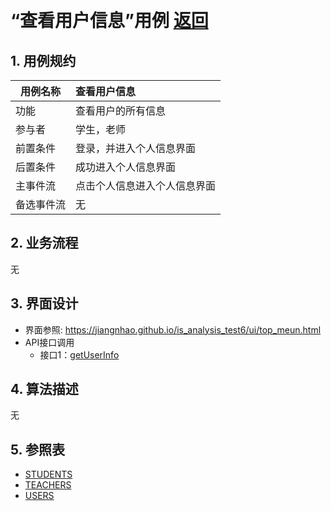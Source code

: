 ﻿﻿<!-- markdownlint-disable MD033-->
<!-- 禁止MD033类型的警告 https://www.npmjs.com/package/markdownlint -->

# “查看用户信息”用例 [返回](../README.md)
## 1. 用例规约

|用例名称|查看用户信息|
|-------|:-------------|
|功能|查看用户的所有信息|
|参与者|学生，老师|
|前置条件|登录，并进入个人信息界面|
|后置条件|成功进入个人信息界面 |
|主事件流|点击个人信息进入个人信息界面 |
|备选事件流| 无|

## 2. 业务流程
无

## 3. 界面设计
- 界面参照: https://jiangnhao.github.io/is_analysis_test6/ui/top_meun.html
- API接口调用
    - 接口1：[getUserInfo](../接口/getUserInfo.md)

## 4. 算法描述
无
    
## 5. 参照表
- [STUDENTS](../Database.md/#STUDENTS)
- [TEACHERS](../Database.md/#TEACHERS)
- [USERS](../Database.md/#USERS)
